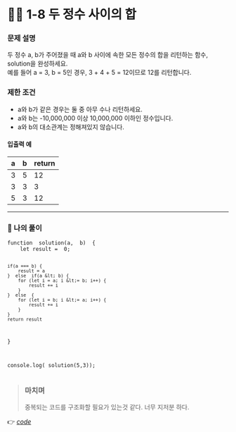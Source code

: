 <h1 id="👩‍💻-1-8-두-정수-사이의-합">👩‍💻 1-8 두 정수 사이의 합</h1>
<h3 id="문제-설명">문제 설명</h3>
<p>두 정수 a, b가 주어졌을 때 a와 b 사이에 속한 모든 정수의 합을 리턴하는 함수, solution을 완성하세요.<br>
예를 들어 a = 3, b = 5인 경우, 3 + 4 + 5 = 12이므로 12를 리턴합니다.</p>
<h3 id="제한-조건">제한 조건</h3>
<ul>
<li>a와 b가 같은 경우는 둘 중 아무 수나 리턴하세요.</li>
<li>a와 b는 -10,000,000 이상 10,000,000 이하인 정수입니다.</li>
<li>a와 b의 대소관계는 정해져있지 않습니다.</li>
</ul>
<h4 id="입출력-예">입출력 예</h4>

<table>
<thead>
<tr>
<th>a</th>
<th>b</th>
<th>return</th>
</tr>
</thead>
<tbody>
<tr>
<td>3</td>
<td>5</td>
<td>12</td>
</tr>
<tr>
<td>3</td>
<td>3</td>
<td>3</td>
</tr>
<tr>
<td>5</td>
<td>3</td>
<td>12</td>
</tr>
</tbody>
</table><hr>
<h3 id="👤-나의-풀이">👤 나의 풀이</h3>
<pre class=" language-html"><code class="prism  language-html">function  solution(a,  b)  {
	let result =  0;
	
	if(a === b) {
		result = a
	}  else  if(a &lt; b) {
		for (let i = a; i &lt;= b; i++) {
			result += i
		}
	}  else  {
		for (let i = b; i &lt;= a; i++) {
			result += i
		}
	}
	return result
}

console.log( solution(5,3));
</code></pre>
<blockquote>
<h3 id="마치며">마치며</h3>
<p>중복되는 코드를 구조화할 필요가 있는것 같다. 너무 지저분 하다.</p>
</blockquote>
<p>👉 <a href="https://github.com/gay0ung/Algorithm/blob/master/PROGRAMMERS/LEVEL_01/%E2%9C%A8%20code-re/08_%EB%91%90%EC%A0%95%EC%88%98%20%EC%82%AC%EC%9D%B4%EC%9D%98%20%ED%95%A9.html"><em>code</em></a></p>


